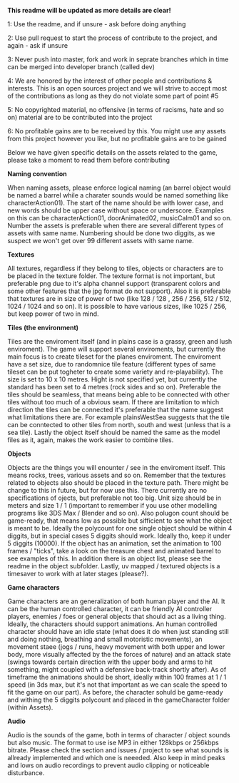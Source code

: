 **This readme will be updated as more details are clear!**

1: Use the readme, and if unsure - ask before doing anything

2: Use pull request to start the process of contribute to the project, and again - ask if unsure

3: Never push into master, fork and work in seprate branches which in time can be merged into developer branch (called dev)

4: We are honored by the interest of other people and contributions & interests. This is an open sources project and we will strive to accept most of the contributions as long as they do not violate some part of point #5

5: No copyrighted material, no offensive (in terms of racisms, hate and so on) material are to be contributed into the project

6: No profitable gains are to be received by this. You might use any assets from this project however you like, but no profitable gains are to be gained

Below we have given specific details on the assets related to the game, please take a moment to read them before contributing

**Naming convention**

When naming assets, please enforce logical naming (an barrel object would be named a barrel while a charater sounds would be named something like characterAction01). The start of the name should be with lower case, and new words should be upper case without space or underscore. Examples on this can be characterAction01, doorAnimated02, musicCalm01 and so on. Number the assets is preferable when there are several different types of assets with same name. Numbering should be done two diggits, as we suspect we won't get over 99 different assets with same name.

**Textures**

All textures, regardless if they belong to tiles, objects or characters are to be placed in the texture folder. The texture format is not important, but preferable png due to it's alpha channel support (transparent colors and some other features that the jpg format do not support). Also it is preferable that textures are in size of power of two (like 128 / 128 , 256 / 256, 512 / 512, 1024 / 1024 and so on). It is possible to have various sizes, like 1025 / 256, but keep power of two in mind.

**Tiles (the environment)**

Tiles are the enviroment itself (and in plains case is a grassy, green and lush enviroment). The game will support several enviroments, but currently the main focus is to create tileset for the planes enviroment. The enviroment have a set size, due to randomnice tile feature (different types of same tileset can be put togheter to create some variety and re-playability). The size is set to 10 x 10 metres. Hight is not specified yet, but currently the standard has been set to 4 metres (rock sides and so on). Preferable the tiles should be seamless, that means being able to be connected with other tiles without too much of a obvious seam. If there are limitation to which direction the tiles can be connected it's preferable that the name suggest what limitations there are. For example plainsWestSea suggests that the tile can be conntected to other tiles from north, south and west (unless that is a sea tile). Lastly the object itself should be named the same as the model files as it, again, makes the work easier to combine tiles.

**Objects**

Objects are the things you will enounter / see in the enviroment itself. This means rocks, trees, various assets and so on. Remember that the textures related to objects also should be placed in the texture path. There might be change to this in future, but for now use this. There currently are no specifications of ojects, but preferable not too big. Unit size should be in meters and size 1 / 1 (important to remember if you use other modelling programs like 3DS Max / Blender and so on). Also polugon count should be game-ready, that means low as possible but sifficient to see what the object is meant to be. Ideally the polycount for one single object should be within 4 diggits, but in special cases 5 diggits should work. Ideally tho, keep it under 5 diggits (10000). If the object has an animation, set the animation to 100 frames / "ticks", take a look on the treasure chest and animated barrel to see examples of this. In addition there is an object list, please see the readme in the object subfolder. Lastly, uv mapped / textured objects is a timesaver to work with at later stages (please?).

**Game characters**

Game characters are an generalization of both human player and the AI. It can be the human controlled character, it can be friendly AI controller players, enemies / foes or general objects that should act as a living thing. Ideally, the characters should support animations. An human controlled character should have an idle state (what does it do when just standing still and doing nothing, breathing and small motoristic movements), an movement staee (jogs / runs, heavy movement with both upper and lower body, more visually affected by the the forces of nature) and an attack state (swings towards certain direction with the upper body and arms to hit something, might coupled with a defensive back-track shortly after). As of timeframe the animations should be short, ideally within 100 frames at 1 / 1 speed (in 3ds max, but it's not that important as we can scale the speed to fit the game on our part). As before, the character sohuld be game-ready and withing the 5 diggits polycount and placed in the gameCharacter folder (within Assets).

**Audio**

Audio is the sounds of the game, both in terms of character / object sounds but also music. The format to use ise MP3 in either 128kbps or 256kbps bitrate. Please check the section and issues / project to see what sounds is allready implemented and which one is neeeded. Also keep in mind peaks and lows on audio recordings to prevent audio clipping or noticeable disturbance. 
